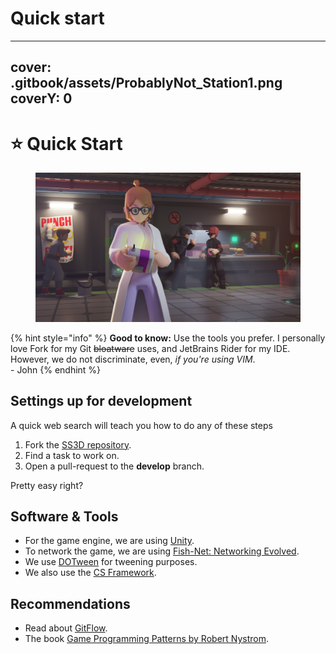 # Quick start

---
cover: .gitbook/assets/ProbablyNot_Station1.png
coverY: 0
---

# ⭐ Quick Start

<figure><img src=".gitbook/assets/ProbablyNot_PDA.png" alt=""><figcaption></figcaption></figure>

{% hint style="info" %}
**Good to know:** Use the tools you prefer. I personally love Fork for my Git ~~bloatware~~ uses, and JetBrains Rider for my IDE. However, we do not discriminate, even, _if you're using VIM_.\
\- John
{% endhint %}

## Settings up for development

A quick web search will teach you how to do any of these steps

1. Fork the [SS3D repository](https://github.com/RE-SS3D/SS3D).
2. Find a task to work on.
3. Open a pull-request to the **develop** branch.

Pretty easy right?

## Software & Tools

* For the game engine, we are using [Unity](https://unity.com/).
* To network the game, we are using [Fish-Net: Networking Evolved](https://github.com/FirstGearGames/FishNet).
* We use [DOTween](http://dotween.demigiant.com/) for tweening purposes.
* We also use the [CS Framework](https://github.com/coimbrastudios/framework).

## Recommendations

* Read about [GitFlow](https://www.red-gate.com/simple-talk/devops/tools/getting-started-with-gitflow/).
* The book [Game Programming Patterns by Robert Nystrom](https://gameprogrammingpatterns.com/).
